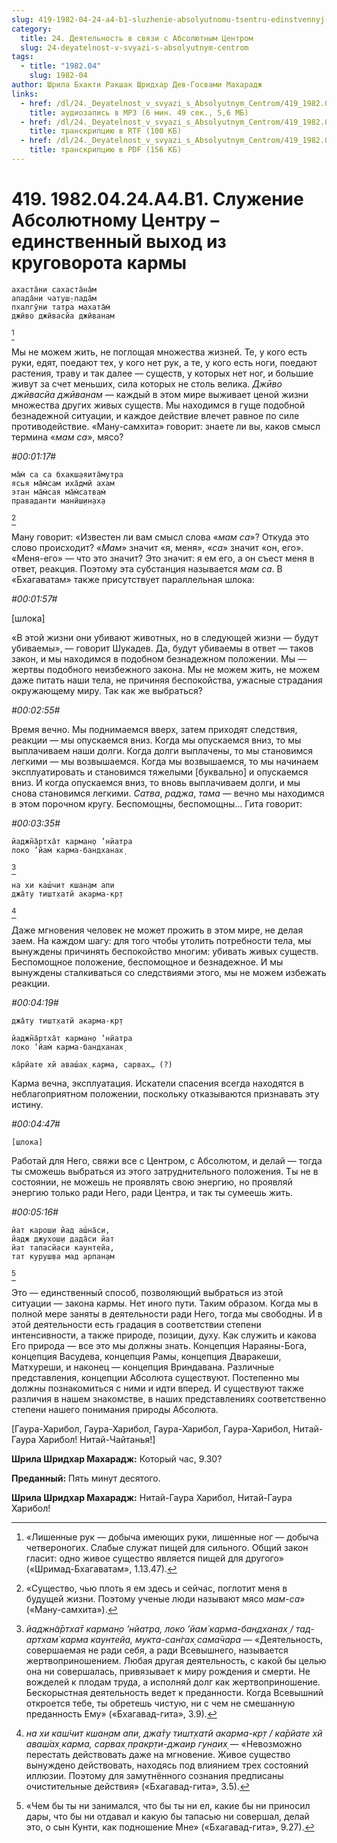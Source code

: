 ```yaml
---
slug: 419-1982-04-24-a4-b1-sluzhenie-absolyutnomu-tsentru-edinstvennyj-vyhod-iz-krugovorota-karmy
category:
  title: 24. Деятельность в связи с Абсолютным Центром
  slug: 24-deyatelnost-v-svyazi-s-absolyutnym-centrom
tags:
  - title: "1982.04"
    slug: 1982-04
author: Шрила Бхакти Ракшак Шридхар Дев-Госвами Махарадж
links:
  - href: /dl/24._Deyatelnost_v_svyazi_s_Absolyutnym_Centrom/419_1982.04.24.A4.B1_SridharMj_Sluzhenie_Absoljutnomu_Centru--edinstvennyj_vyhod_iz_krugovorota_karmy.mp3
    title: аудиозапись в MP3 (6 мин. 49 сек., 5,6 МБ)
  - href: /dl/24._Deyatelnost_v_svyazi_s_Absolyutnym_Centrom/419_1982.04.24.A4.B1_SridharMj_Sluzhenie_Absoljutnomu_Centru--edinstvennyj_vyhod_iz_krugovorota_karmy.rtf
    title: транскрипцию в RTF (100 КБ)
  - href: /dl/24._Deyatelnost_v_svyazi_s_Absolyutnym_Centrom/419_1982.04.24.A4.B1_SridharMj_Sluzhenie_Absoljutnomu_Centru--edinstvennyj_vyhod_iz_krugovorota_karmy.pdf
    title: транскрипцию в PDF (156 КБ)
---
```


# 419. 1982.04.24.A4.B1. Служение Абсолютному Центру – единственный выход из круговорота кармы

    ахаста̄ни сахаста̄на̄м
    апада̄ни чатуш̣-пада̄м
    пхалгӯни татра махата̄м̇
    джӣво джӣвасйа джӣванам
[^_ftn1]

Мы не можем жить, не поглощая множества жизней. Те, у кого есть руки, едят, поедают тех, у кого нет рук, а те, у кого есть ноги, поедают растения, траву и так далее — существ, у которых нет ног, и большие живут за счет меньших, сила которых не столь велика. *Джӣво джӣвасйа джӣванам* — каждый в этом мире выживает ценой жизни множества других живых существ. Мы находимся в гуще подобной безнадежной ситуации, и каждое действие влечет равное по силе противодействие. «Ману-самхита» говорит: знаете ли вы, каков смысл термина «*мам са*», мясо?

*#00:01:17#*

    ма̄м̇ са са бхакш̣аяита̄мутра
    ясья ма̄м̇сам иха̄дмй ахам
    этан ма̄м̇сая ма̄м̇сатвам̇
    праваданти манӣш̣ин̣ах̣а
[^_ftn2]

Ману говорит: «Известен ли вам смысл слова «*мам са*»? Откуда это слово происходит? «*Мам*» значит «я, меня», «*са*» значит «он, его». «Меня-его» — что это значит? Это значит: я ем его, а он съест меня в ответ, реакция. Поэтому эта субстанция называется *мам са*. В «Бхагаватам» также присутствует параллельная шлока:

*#00:01:57#*

[шлока]

«В этой жизни они убивают животных, но в следующей жизни — будут убиваемы», — говорит Шукадев. Да, будут убиваемы в ответ — таков закон, и мы находимся в подобном безнадежном положении. Мы — жертвы подобного неизбежного закона. Мы не можем жить, не можем даже питать наши тела, не причиняя беспокойства, ужасные страдания окружающему миру. Так как же выбраться?

*#00:02:55#*

Время вечно. Мы поднимаемся вверх, затем приходят следствия, реакции — мы опускаемся вниз. Когда мы опускаемся вниз, то мы выплачиваем наши долги. Когда долги выплачены, то мы становимся легкими — мы возвышаемся. Когда мы возвышаемся, то мы начинаем эксплуатировать и становимся тяжелыми [буквально] и опускаемся вниз. И когда опускаемся вниз, то вновь выплачиваем долги, и мы снова становимся легкими. *Сатва*, *раджа*, *тама* — вечно мы находимся в этом порочном кругу. Беспомощны, беспомощны… Гита говорит:

*#00:03:35#*

    йаджн̃а̄ртха̄т карман̣о ’нйатра
    локо ’йам̇ карма-бандханах̣
[^_ftn3]

    на хи каш́чит кшан̣ам апи
    джа̄ту тишт̣хатй акарма-кр̣т
[^_ftn4]

Даже мгновения человек не может прожить в этом мире, не делая заем. На каждом шагу: для того чтобы утолить потребности тела, мы вынуждены причинять беспокойство многим: убивать живых существ. Беспомощное положение, беспомощное и безнадежное. И мы вынуждены сталкиваться со следствиями этого, мы не можем избежать реакции.

*#00:04:19#*

    джа̄ту тишт̣хатй акарма-кр̣т

    йаджн̃а̄ртха̄т карман̣о ’нйатра
    локо ’йам̇ карма-бандханах̣

    ка̄рйате хй аваш́ах̣ карма, сарвах̣… (?)

Карма вечна, эксплуатация. Искатели спасения всегда находятся в неблагоприятном положении, поскольку отказываются признавать эту истину.

*#00:04:47#*

    [шлока]

Работай для Него, свяжи все с Центром, с Абсолютом, и делай — тогда ты сможешь выбраться из этого затруднительного положения. Ты не в состоянии, не можешь не проявлять свою энергию, но проявляй энергию только ради Него, ради Центра, и так ты сумеешь жить.

*#00:05:16#*

    йат карош̣и йад аш́на̄си,
    йадж джухош̣и дада̄си йат
    йат тапасйаси каунтейа,
    тат куруш̣ва мад арпан̣ам
[^_ftn5]

Это — единственный способ, позволяющий выбраться из этой ситуации — закона кармы. Нет иного пути. Таким образом. Когда мы в полной мере заняты в деятельности ради Него, тогда мы свободны. И в этой деятельности есть градация в соответствии степени интенсивности, а также природе, позиции, духу. Как служить и какова Его природа — все это мы должны знать. Концепция Нараяны-Бога, концепция Васудева, концепция Рамы, концепция Дваракеши, Матхуреши, и наконец — концепция Вриндавана. Различные представления, концепции Абсолюта существуют. Постепенно мы должны познакомиться с ними и идти вперед. И существуют также различия в нашем знакомстве, в наших представлениях соответственно степени нашего понимания природы Абсолюта.

[Гаура-Харибол, Гаура-Харибол, Гаура-Харибол, Гаура-Харибол, Нитай-Гаура Харибол! Нитай-Чайтанья!]

**Шрила Шридхар Махарадж:** Который час, 9.30?

**Преданный:** Пять минут десятого.

**Шрила Шридхар Махарадж:** Нитай-Гаура Харибол, Нитай-Гаура Харибол!



[^_ftn1]: «Лишенные рук — добыча имеющих руки, лишенные ног — добыча четвероногих. Слабые служат пищей для сильного. Общий закон гласит: одно живое существо является пищей для другого» («Шримад-Бхагаватам», 1.13.47).

[^_ftn2]: «Существо, чью плоть я ем здесь и сейчас, поглотит меня в будущей жизни. Поэтому ученые люди называют мясо *мам-са*» («Ману-самхита»).

[^_ftn3]: *йаджн̃а̄ртха̄т карман̣о ’нйатра, локо ’йам̇ карма-бандханах̣ / тад-артхам̇ карма каунтейа, мукта-сан̇гах̣ сама̄чара* — «Деятельность, совершаемая не ради себя, а ради Всевышнего, называется жертвоприношением. Любая другая деятельность, с какой бы целью она ни совершалась, привязывает к миру рождения и смерти. Не вожделей к плодам труда, а исполняй долг как жертвоприношение. Бескорыстная деятельность ведет к преданности. Когда Всевышний откроется тебе, ты обретешь чистую, ни с чем не смешанную преданность Ему» («Бхагавад-гита», 3.9).

[^_ftn4]: *на хи каш́чит кшан̣ам апи, джа̄ту тишт̣хатй акарма-кр̣т / ка̄рйате хй аваш́ах̣ карма, сарвах̣ пракр̣ти-джаир гун̣аих̣* — «Невозможно перестать действовать даже на мгновение. Живое существо вынуждено действовать, находясь под влиянием трех состояний иллюзии. Поэтому для замутнённого сознания предписаны очистительные действия» («Бхагавад-гита», 3.5).

[^_ftn5]: «Чем бы ты ни занимался, что бы ты ни ел, какие бы ни приносил дары, что бы ни отдавал и какую бы тапасью ни совершал, делай это, о сын Кунти, как подношение Мне» («Бхагавад-гита», 9.27).

